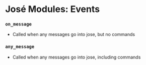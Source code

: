 # José Modules: Events

### `on_message`
 * Called when any messages go into jose, but no commands

### `any_message`
 * Called when any messages go into jose, including commands

